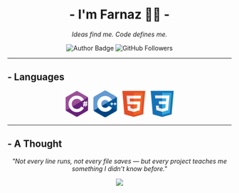 <h1 align="center">- I'm Farnaz 👩‍💻 -</h1>
<p align="center"><i>Ideas find me. Code defines me.</i></p>

<p align="center">
  <img src="https://img.shields.io/badge/Author-Farnaztr-pink" alt="Author Badge" />
  <img src="https://img.shields.io/github/followers/farnaztr?style=social&label=Followers" alt="GitHub Followers" />
</p>

---

## - Languages 

<p align="center">
  <img src="https://raw.githubusercontent.com/devicons/devicon/master/icons/csharp/csharp-original.svg" width="60" height="60" alt="C#"/>
  <img src="https://raw.githubusercontent.com/devicons/devicon/master/icons/cplusplus/cplusplus-original.svg" width="60" height="60" alt="C++"/>
  <img src="https://raw.githubusercontent.com/devicons/devicon/master/icons/html5/html5-original.svg" width="60" height="60" alt="HTML5"/>
  <img src="https://raw.githubusercontent.com/devicons/devicon/master/icons/css3/css3-original.svg" width="60" height="60" alt="CSS3"/>
</p>


---

## - A Thought

<p align="center">
  <i>"Not every line runs, not every file saves — but every project teaches me something I didn’t know before."</i>
</p>

<p align="center">
  <img src="https://capsule-render.vercel.app/api?type=waving&color=0:ff6ec4,100:7873f5&height=120&section=footer" />
</p>
